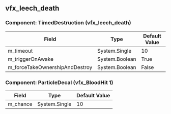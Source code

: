 ## vfx_leech_death

### Component: TimedDestruction (vfx_leech_death)

|Field|Type|Default Value|
|-----|----|-------------|
|m_timeout|System.Single|10|
|m_triggerOnAwake|System.Boolean|True|
|m_forceTakeOwnershipAndDestroy|System.Boolean|False|

### Component: ParticleDecal (vfx_BloodHit 1)

|Field|Type|Default Value|
|-----|----|-------------|
|m_chance|System.Single|10|

